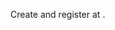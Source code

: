 Create and register <StackSnippet snippet="apptype" inline /> at <StackSnippet snippet="idp" inline />.